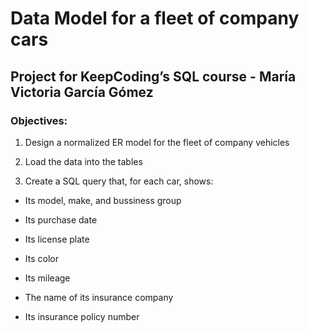 # Data Model for a fleet of  company cars 
## Project for KeepCoding’s SQL course - María Victoria García Gómez

### Objectives: 

1. Design a normalized ER model for the fleet of company vehicles 

2. Load the data into the tables 

3. Create a SQL query that, for each car, shows: 

- Its model, make, and bussiness group 

- Its purchase date 

- Its license plate 

- Its color 

- Its mileage 

- The name of its insurance company 

- Its insurance policy number 
